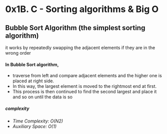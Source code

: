 #  0x1B. C - Sorting algorithms & Big O
## Bubble Sort Algorithm (the simplest sorting algorithm)
it works by repeatedly swapping the adjacent elements if they are in the wrong order
#### In Bubble Sort algorithm, 

- traverse from left and compare adjacent elements and the higher one is placed at right side. 
- In this way, the largest element is moved to the rightmost end at first. 
- This process is then continued to find the second largest and place it and so on until the data is so
##### complexity
- *Time Complexity: O(N2)*
- *Auxiliary Space: O(1)*

